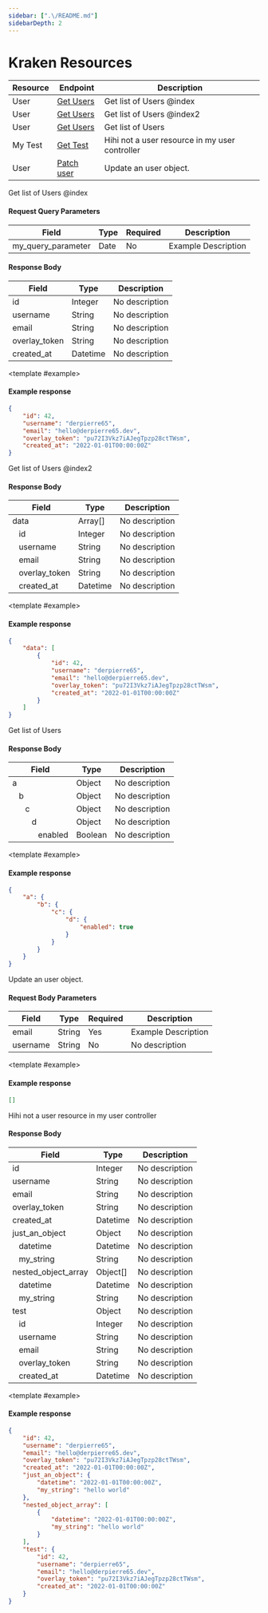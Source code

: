 ```yaml
---
sidebar: [".\/README.md"]
sidebarDepth: 2
---
```


# Kraken Resources

| Resource | Endpoint | Description |
|----------|----------|-------------|
| User | [Get Users](.//README.md#get-users) | Get list of Users @index |
| User | [Get Users](.//README.md#get-users-1) | Get list of Users @index2 |
| User | [Get Users](.//README.md#get-users-2) | Get list of Users |
| My Test | [Get Test](.//README.md#get-test) | Hihi not a user resource in my user controller |
| User | [Patch user](.//README.md#patch-user) | Update an user object. |

<docs-Endpoint>
<template #header>

## User

</template>
</docs-Endpoint>

<docs-Endpoint>
<template #header>

### Get Users

</template>

<docs-ApiUrl type="GET" endpoint="https://api.example.org/kraken/users" />

Get list of Users @index

#### Request Query Parameters

| Field | Type | Required | Description |
|-------|------|----------|-------------|
| my_query_parameter | Date | No | Example Description |

#### Response Body

| Field | Type | Description |
|-------|------|-------------|
| id | Integer | No description |
| username | String | No description |
| email | String | No description |
| overlay_token | String | No description |
| created_at | Datetime | No description |

<template #example>
<docs-EndpointExample>

#### Example response

```json
{
    "id": 42,
    "username": "derpierre65",
    "email": "hello@derpierre65.dev",
    "overlay_token": "pu72I3Vkz7iAJegTpzp28ctTWsm",
    "created_at": "2022-01-01T00:00:00Z"
}
```

</docs-EndpointExample>
</template>
</docs-Endpoint>
<docs-Endpoint>
<template #header>

### Get Users

</template>

<docs-ApiUrl type="GET" endpoint="https://api.example.org/kraken/users" />

Get list of Users @index2

#### Response Body

| Field | Type | Description |
|-------|------|-------------|
| data | Array[] | No description |
| &nbsp;&nbsp;&nbsp;id | Integer | No description |
| &nbsp;&nbsp;&nbsp;username | String | No description |
| &nbsp;&nbsp;&nbsp;email | String | No description |
| &nbsp;&nbsp;&nbsp;overlay_token | String | No description |
| &nbsp;&nbsp;&nbsp;created_at | Datetime | No description |

<template #example>
<docs-EndpointExample>

#### Example response

```json
{
    "data": [
        {
            "id": 42,
            "username": "derpierre65",
            "email": "hello@derpierre65.dev",
            "overlay_token": "pu72I3Vkz7iAJegTpzp28ctTWsm",
            "created_at": "2022-01-01T00:00:00Z"
        }
    ]
}
```

</docs-EndpointExample>
</template>
</docs-Endpoint>
<docs-Endpoint>
<template #header>

### Get Users

</template>

<docs-ApiUrl type="GET" endpoint="https://api.example.org/kraken/users" />

Get list of Users

#### Response Body

| Field | Type | Description |
|-------|------|-------------|
| a | Object | No description |
| &nbsp;&nbsp;&nbsp;b | Object | No description |
| &nbsp;&nbsp;&nbsp;&nbsp;&nbsp;&nbsp;c | Object | No description |
| &nbsp;&nbsp;&nbsp;&nbsp;&nbsp;&nbsp;&nbsp;&nbsp;&nbsp;d | Object | No description |
| &nbsp;&nbsp;&nbsp;&nbsp;&nbsp;&nbsp;&nbsp;&nbsp;&nbsp;&nbsp;&nbsp;&nbsp;enabled | Boolean | No description |

<template #example>
<docs-EndpointExample>

#### Example response

```json
{
    "a": {
        "b": {
            "c": {
                "d": {
                    "enabled": true
                }
            }
        }
    }
}
```

</docs-EndpointExample>
</template>
</docs-Endpoint>
<docs-Endpoint>
<template #header>

### Patch user

</template>

<docs-ApiUrl type="PATCH" endpoint="https://api.example.org/kraken/users" />

Update an user object.

#### Request Body Parameters

| Field | Type | Required | Description |
|-------|------|----------|-------------|
| email | String | Yes | Example Description |
| username | String | No | No description |

<template #example>
<docs-EndpointExample>

#### Example response

```json
[]
```

</docs-EndpointExample>
</template>
</docs-Endpoint>

<docs-Endpoint>
<template #header>

## My Test

</template>
</docs-Endpoint>

<docs-Endpoint>
<template #header>

### Get Test

</template>

<docs-ApiUrl type="GET" endpoint="https://api.example.org/kraken/not-an-user" />

Hihi not a user resource in my user controller

#### Response Body

| Field | Type | Description |
|-------|------|-------------|
| id | Integer | No description |
| username | String | No description |
| email | String | No description |
| overlay_token | String | No description |
| created_at | Datetime | No description |
| just_an_object | Object | No description |
| &nbsp;&nbsp;&nbsp;datetime | Datetime | No description |
| &nbsp;&nbsp;&nbsp;my_string | String | No description |
| nested_object_array | Object[] | No description |
| &nbsp;&nbsp;&nbsp;datetime | Datetime | No description |
| &nbsp;&nbsp;&nbsp;my_string | String | No description |
| test | Object | No description |
| &nbsp;&nbsp;&nbsp;id | Integer | No description |
| &nbsp;&nbsp;&nbsp;username | String | No description |
| &nbsp;&nbsp;&nbsp;email | String | No description |
| &nbsp;&nbsp;&nbsp;overlay_token | String | No description |
| &nbsp;&nbsp;&nbsp;created_at | Datetime | No description |

<template #example>
<docs-EndpointExample>

#### Example response

```json
{
    "id": 42,
    "username": "derpierre65",
    "email": "hello@derpierre65.dev",
    "overlay_token": "pu72I3Vkz7iAJegTpzp28ctTWsm",
    "created_at": "2022-01-01T00:00:00Z",
    "just_an_object": {
        "datetime": "2022-01-01T00:00:00Z",
        "my_string": "hello world"
    },
    "nested_object_array": [
        {
            "datetime": "2022-01-01T00:00:00Z",
            "my_string": "hello world"
        }
    ],
    "test": {
        "id": 42,
        "username": "derpierre65",
        "email": "hello@derpierre65.dev",
        "overlay_token": "pu72I3Vkz7iAJegTpzp28ctTWsm",
        "created_at": "2022-01-01T00:00:00Z"
    }
}
```

</docs-EndpointExample>
</template>
</docs-Endpoint>